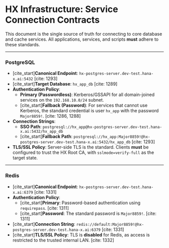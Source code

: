 # HX Infrastructure: Service Connection Contracts

This document is the single source of truth for connecting to core database and cache services. All applications, services, and scripts **must** adhere to these standards.

---

### PostgreSQL

* [cite_start]**Canonical Endpoint**: `hx-postgres-server.dev-test.hana-x.ai:5432` [cite: 1293]
* [cite_start]**Target Database**: `hx_app_db` [cite: 1289]
* **Authentication Policy**:
    * **Primary (Passwordless)**: Kerberos/GSSAPI for all domain-joined services on the `192.168.10.0/24` subnet.
    * [cite_start]**Fallback (Password)**: For services that cannot use Kerberos, the standard credential is user `hx_app` with the password `Major8859!`. [cite: 1286, 1288]
* **Connection Strings**:
    * **SSO Path**: `postgresql://hx_app@hx-postgres-server.dev-test.hana-x.ai:5432/hx_app_db`
    * [cite_start]**Fallback Path**: `postgresql://hx_app:Major8859!@hx-postgres-server.dev-test.hana-x.ai:5432/hx_app_db` [cite: 1293]
* **TLS/SSL Policy**: Server-side TLS is the standard. Clients **must** be configured to trust the HX Root CA, with `sslmode=verify-full` as the target state.

---

### Redis

* [cite_start]**Canonical Endpoint**: `hx-postgres-server.dev-test.hana-x.ai:6379` [cite: 1331]
* **Authentication Policy**:
    * [cite_start]**Primary**: Password-based authentication using `requirepass`. [cite: 1311]
    * [cite_start]**Password**: The standard password is `Major8859!`. [cite: 1311]
* [cite_start]**Connection String**: `redis://default:Major8859!@hx-postgres-server.dev-test.hana-x.ai:6379` [cite: 1331]
* [cite_start]**TLS/SSL Policy**: TLS is **disabled** for Redis, as access is restricted to the trusted internal LAN. [cite: 1332]
